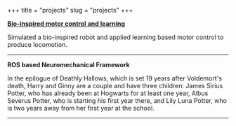+++
title = "projects"
slug = "projects"
+++
  

   [**Bio-inspired motor control and learning**](https://avnishsachar.github.io/project/bioinspired-motor-control-learning)
  
   Simulated a bio-inspired robot and applied learning based motor control to produce locomotion. 



___________________________________________________________________________________________________________



  **ROS based Neuromechanical Framework**
  
  In the epilogue of Deathly Hallows, which is set 19 years after Voldemort's death, Harry and Ginny are a couple and have three children: James Sirius Potter, who has already been at Hogwarts for at least one year, Albus Severus Potter, who is starting his first year there, and Lily Luna Potter, who is two years away from her first year at the school.


___________________________________________________________________________________________________________

